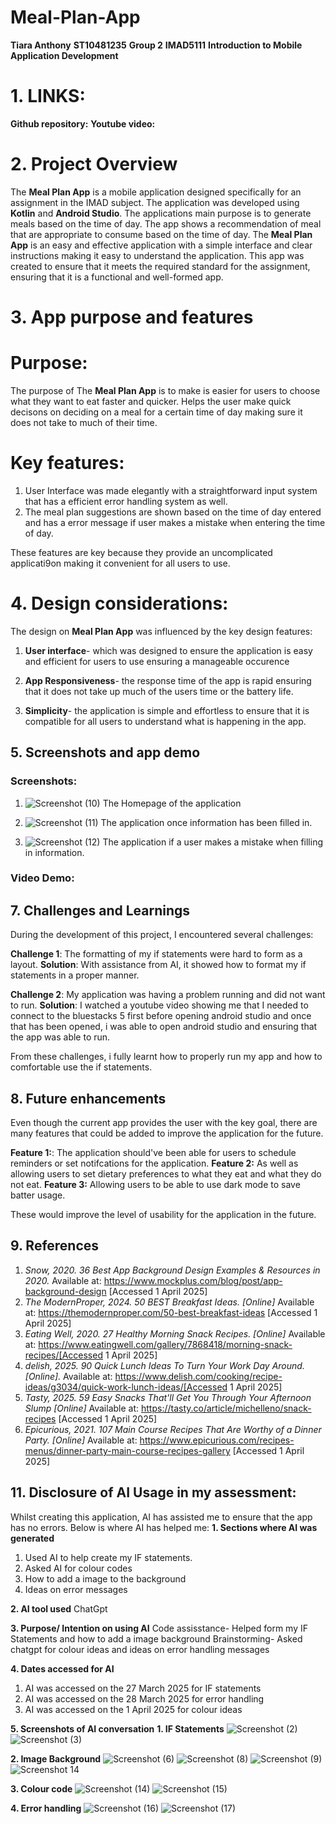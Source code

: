 # Meal-Plan-App
**Tiara Anthony**
**ST10481235**
**Group 2**
**IMAD5111**
**Introduction to Mobile Application Development**

# 1. LINKS:
**Github repository:** 
**Youtube video:**


 # 2. Project Overview
The **Meal Plan App** is a mobile application designed specifically for an assignment in the IMAD subject.
The application was developed using **Kotlin** and **Android Studio**.
The applications main purpose is to generate meals based on the time of day. The app shows a recommendation of meal that are appropriate to consume based on the time of day. 
The **Meal Plan App** is an easy and effective application with a simple interface and clear instructions making it easy to understand the application.
This app was created to ensure that it meets the required standard for the assignment, ensuring that it is a functional and well-formed app.

 # 3. App purpose and features
# Purpose:
The purpose of The **Meal Plan App** is to make is easier for users to choose what they want to eat faster and quicker. 
Helps the user make quick decisons on deciding on a meal for a certain time of day making sure it does not take to much of their time.
# Key features:
1. User Interface was made elegantly with a straightforward input system that has a efficient error handling system as well.
2. The meal plan suggestions are shown based on the time of day entered and has a error message if user makes a mistake when entering the time of day.

These features are key because they provide an uncomplicated applicati9on making it convenient for all users to use.

 # 4. Design considerations:
The design on **Meal Plan App** was influenced by the key design features:
1. **User interface**- which was designed to ensure the application is easy and efficient for users to use ensuring a manageable occurence
   
2. **App Responsiveness**- the response time of the app is rapid ensuring that it does not take up much of the users time or the battery life.
 
3. **Simplicity**- the application is simple and effortless to ensure that it is compatible for all users to understand what is happening in the app.

  ## 5. Screenshots and app demo
### Screenshots:
1. ![Screenshot (10)](https://github.com/user-attachments/assets/371da4a0-8e13-4fe6-8302-633d83a32f1e)
   The Homepage of the application
   
3. ![Screenshot (11)](https://github.com/user-attachments/assets/0c7ef194-f0c8-4d75-ab83-4436b77a0d37)
   The application once information has been filled in.
   
5. ![Screenshot (12)](https://github.com/user-attachments/assets/c6d32c52-ffd3-4b3a-8de3-78cc61a48869)
   The application if a user makes a mistake when filling in information.

### Video Demo:


 ## 7. Challenges and Learnings
During the development of this project, I encountered several challenges:

**Challenge 1**: The formatting of my if statements were hard to form as a layout.
**Solution**: With assistance from AI, it showed how to format my if statements in a proper manner.

**Challenge 2**: My application was having a problem running and did not want to run.
**Solution**: I  watched a youtube video showing me that I needed to connect to the bluestacks 5 first before opening android studio and once that has been opened, i was able to open android                studio and ensuring that the app was able to run.

From these challenges, i fully learnt how to properly run my app and how to comfortable use the if statements.

## 8. Future enhancements
Even though the current app provides the user with the key goal, there are many features that could be added to improve the application for the future.

**Feature 1:**: The application should've been able for users to schedule reminders or set notifcations for the application.
**Feature 2:** As well as allowing users to set dietary preferences to what they eat and what they do not eat.
**Feature 3:** Allowing users to be able to use dark mode to save batter usage.

These would improve the level of usability for the application in the future.

## 9. References
1. *Snow, 2020. 36 Best App Background Design Examples & Resources in 2020.*
   Available at: https://www.mockplus.com/blog/post/app-background-design [Accessed 1 April 2025]
2. *The ModernProper, 2024. 50 BEST Breakfast Ideas. [Online]*
   Available at: https://themodernproper.com/50-best-breakfast-ideas [Accessed 1 April 2025]
3. *Eating Well, 2020. 27 Healthy Morning Snack Recipes. [Online]*
   Available at: https://www.eatingwell.com/gallery/7868418/morning-snack-recipes/[Accessed 1 April 2025]
4. *delish, 2025. 90 Quick Lunch Ideas To Turn Your Work Day Around. [Online].*
   Available at: https://www.delish.com/cooking/recipe-ideas/g3034/quick-work-lunch-ideas/[Accessed 1 April 2025]
5. *Tasty, 2025. 59 Easy Snacks That'll Get You Through Your Afternoon Slump [Online]*
   Available at: https://tasty.co/article/michelleno/snack-recipes [Accessed 1 April 2025]
6. *Epicurious, 2021. 107 Main Course Recipes That Are Worthy of a Dinner Party. [Online]*
   Available at: https://www.epicurious.com/recipes-menus/dinner-party-main-course-recipes-gallery [Accessed 1 April 2025]   


## 11. Disclosure of AI Usage in my assessment:
Whilst creating this application, AI has assisted me to ensure that the app has no errors. Below is where AI has helped me:
**1. Sections where AI was generated**
1. Used AI to help create my IF statements.
2. Asked AI for colour codes
3. How to add a image to the background
4. Ideas on error messages

**2. AI tool used**
ChatGpt

**3. Purpose/ Intention on using AI**
Code assisstance- Helped form my IF Statements and how to add a image background
Brainstorming- Asked chatgpt for colour ideas and ideas on error handling messages

**4. Dates accessed for AI**
1. AI was accessed on the 27 March 2025 for IF statements
2. AI was accessed on the 28 March 2025 for error handling 
3. AI was accessed on the 1 April 2025 for colour ideas

**5. Screenshots of AI conversation**
**1. IF Statements**
![Screenshot (2)](https://github.com/user-attachments/assets/b25d7c26-cf82-41d1-871d-f9331c3d375b)
![Screenshot (3)](https://github.com/user-attachments/assets/ad48617b-0ea4-482a-a6ab-88430997be52)

**2. Image Background**
![Screenshot (6)](https://github.com/user-attachments/assets/72751393-36e6-45f1-b0d7-764db80ebe34)
![Screenshot (8)](https://github.com/user-attachments/assets/dc8f1823-cc9c-406a-a0ab-28a597975b40)
![Screenshot (9)](https://github.com/user-attachments/assets/cd92dd19-5977-47ba-9e91-431668dbd39b)
![Screenshot 14](https://github.com/user-attachments/assets/af6fcc84-ff9a-4d92-8285-531535bffa94)

**3. Colour code**
![Screenshot (14)](https://github.com/user-attachments/assets/ef664c84-98ba-4991-ab14-472e1cfd195c)
![Screenshot (15)](https://github.com/user-attachments/assets/2dd7a23a-0d12-4cac-b5ad-9ca2fd25b0ae)

**4. Error handling**
![Screenshot (16)](https://github.com/user-attachments/assets/536ea7ce-84a7-403d-be0d-0f7ce15dabf8)
![Screenshot (17)](https://github.com/user-attachments/assets/1da8bce7-fb66-4383-b385-466eac3159a0)















   





